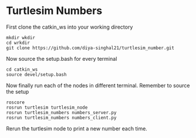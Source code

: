 # Turtlesim Numbers

First clone the catkin_ws into your working directory

```Shell
mkdir wkdir
cd wrkdir
git clone https://github.com/diya-singhal21/turtlesim_number.git
```
Now source the setup.bash for every terminal
```Shell
cd catkin_ws
source devel/setup.bash
```
Now finally run each of the nodes in different terminal. Remember to source the setup
```Shell
roscore
rosrun turtlesim turtlesim_node
rosrun turtlesim_numbers numbers_server.py
rosrun turtlesim_numbers numbers_client.py
```
Rerun the turtlesim node to print a new number each time.
